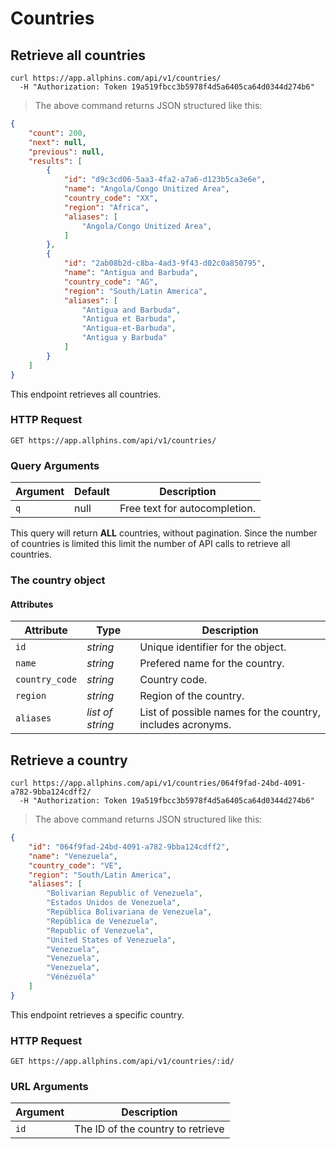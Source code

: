 # Countries

## Retrieve all countries

```shell
curl https://app.allphins.com/api/v1/countries/
  -H "Authorization: Token 19a519fbcc3b5978f4d5a6405ca64d0344d274b6"
```

> The above command returns JSON structured like this:

```json
{
    "count": 200,
    "next": null,
    "previous": null,
    "results": [
        {
            "id": "d9c3cd06-5aa3-4fa2-a7a6-d123b5ca3e6e",
            "name": "Angola/Congo Unitized Area",
            "country_code": "XX",
            "region": "Africa",
            "aliases": [
                "Angola/Congo Unitized Area",
            ]
        },
        {
            "id": "2ab08b2d-c8ba-4ad3-9f43-d02c0a850795",
            "name": "Antigua and Barbuda",
            "country_code": "AG",
            "region": "South/Latin America",
            "aliases": [
                "Antigua and Barbuda",
                "Antigua et Barbuda",
                "Antigua-et-Barbuda",
                "Antigua y Barbuda"
            ]
        }
    ]
}
```

This endpoint retrieves all countries.

### HTTP Request

`GET https://app.allphins.com/api/v1/countries/`

### Query Arguments

Argument | Default | Description
--------- | ------- | -----------
`q` | null | Free text for autocompletion.

<aside class="notice">
This query will return <b>ALL</b> countries, without pagination. Since the number of countries is limited this limit the number of API calls to retrieve all countries. 
</aside>

### The country object

#### Attributes

Attribute | Type | Description
--------- | ------- | -----------
`id` | *string* | Unique identifier for the object.
`name` | *string* | Prefered name for the country.
`country_code` | *string* | Country code.
`region` | *string* | Region of the country.
`aliases` | *list of string* | List of possible names for the country, includes acronyms.


## Retrieve a country

```shell
curl https://app.allphins.com/api/v1/countries/064f9fad-24bd-4091-a782-9bba124cdff2/
  -H "Authorization: Token 19a519fbcc3b5978f4d5a6405ca64d0344d274b6"
```

> The above command returns JSON structured like this:

```json
{
    "id": "064f9fad-24bd-4091-a782-9bba124cdff2",
    "name": "Venezuela",
    "country_code": "VE",
    "region": "South/Latin America",
    "aliases": [
        "Bolivarian Republic of Venezuela",
        "Estados Unidos de Venezuela",
        "República Bolivariana de Venezuela",
        "República de Venezuela",
        "Republic of Venezuela",
        "United States of Venezuela",
        "Venezuela",
        "Venezuela",
        "Venezuela",
        "Vénézuéla"
    ]
}
```

This endpoint retrieves a specific country.

### HTTP Request

`GET https://app.allphins.com/api/v1/countries/:id/`

### URL Arguments

Argument | Description
--------- | -----------
`id` | The ID of the country to retrieve
